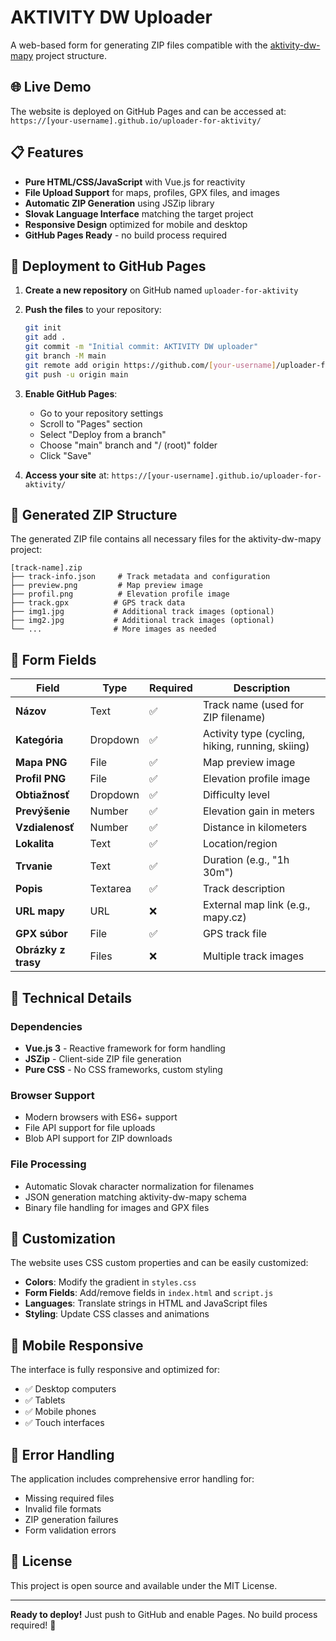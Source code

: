 # AKTIVITY DW Uploader

A web-based form for generating ZIP files compatible with the [aktivity-dw-mapy](https://github.com/rabbithole/aktivity-dw-mapy) project structure.

## 🌐 Live Demo

The website is deployed on GitHub Pages and can be accessed at:
`https://[your-username].github.io/uploader-for-aktivity/`

## 📋 Features

- **Pure HTML/CSS/JavaScript** with Vue.js for reactivity
- **File Upload Support** for maps, profiles, GPX files, and images
- **Automatic ZIP Generation** using JSZip library
- **Slovak Language Interface** matching the target project
- **Responsive Design** optimized for mobile and desktop
- **GitHub Pages Ready** - no build process required

## 🚀 Deployment to GitHub Pages

1. **Create a new repository** on GitHub named `uploader-for-aktivity`

2. **Push the files** to your repository:
   ```bash
   git init
   git add .
   git commit -m "Initial commit: AKTIVITY DW uploader"
   git branch -M main
   git remote add origin https://github.com/[your-username]/uploader-for-aktivity.git
   git push -u origin main
   ```

3. **Enable GitHub Pages**:
   - Go to your repository settings
   - Scroll to "Pages" section
   - Select "Deploy from a branch"
   - Choose "main" branch and "/ (root)" folder
   - Click "Save"

4. **Access your site** at: `https://[your-username].github.io/uploader-for-aktivity/`

## 📁 Generated ZIP Structure

The generated ZIP file contains all necessary files for the aktivity-dw-mapy project:

```
[track-name].zip
├── track-info.json     # Track metadata and configuration
├── preview.png         # Map preview image
├── profil.png          # Elevation profile image
├── track.gpx          # GPS track data
├── img1.jpg           # Additional track images (optional)
├── img2.jpg           # Additional track images (optional)
└── ...                # More images as needed
```

## 🎯 Form Fields

| Field | Type | Required | Description |
|-------|------|----------|-------------|
| **Názov** | Text | ✅ | Track name (used for ZIP filename) |
| **Kategória** | Dropdown | ✅ | Activity type (cycling, hiking, running, skiing) |
| **Mapa PNG** | File | ✅ | Map preview image |
| **Profil PNG** | File | ✅ | Elevation profile image |
| **Obtiažnosť** | Dropdown | ✅ | Difficulty level |
| **Prevýšenie** | Number | ✅ | Elevation gain in meters |
| **Vzdialenosť** | Number | ✅ | Distance in kilometers |
| **Lokalita** | Text | ✅ | Location/region |
| **Trvanie** | Text | ✅ | Duration (e.g., "1h 30m") |
| **Popis** | Textarea | ✅ | Track description |
| **URL mapy** | URL | ❌ | External map link (e.g., mapy.cz) |
| **GPX súbor** | File | ✅ | GPS track file |
| **Obrázky z trasy** | Files | ❌ | Multiple track images |

## 🔧 Technical Details

### Dependencies
- **Vue.js 3** - Reactive framework for form handling
- **JSZip** - Client-side ZIP file generation
- **Pure CSS** - No CSS frameworks, custom styling

### Browser Support
- Modern browsers with ES6+ support
- File API support for file uploads
- Blob API support for ZIP downloads

### File Processing
- Automatic Slovak character normalization for filenames
- JSON generation matching aktivity-dw-mapy schema
- Binary file handling for images and GPX files

## 🎨 Customization

The website uses CSS custom properties and can be easily customized:

- **Colors**: Modify the gradient in `styles.css`
- **Form Fields**: Add/remove fields in `index.html` and `script.js`
- **Languages**: Translate strings in HTML and JavaScript files
- **Styling**: Update CSS classes and animations

## 📱 Mobile Responsive

The interface is fully responsive and optimized for:
- ✅ Desktop computers
- ✅ Tablets
- ✅ Mobile phones
- ✅ Touch interfaces

## 🐛 Error Handling

The application includes comprehensive error handling for:
- Missing required files
- Invalid file formats
- ZIP generation failures
- Form validation errors

## 📄 License

This project is open source and available under the MIT License.

---

**Ready to deploy!** Just push to GitHub and enable Pages. No build process required! 🚀
